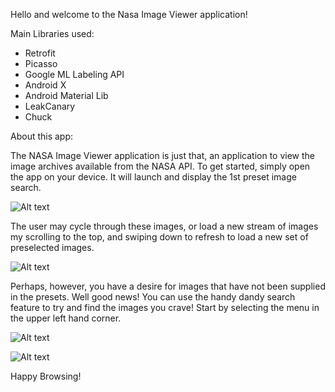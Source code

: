 Hello and welcome to the Nasa Image Viewer application!

Main Libraries used:

* Retrofit
* Picasso
* Google ML Labeling API
* Android X
* Android Material Lib
* LeakCanary
* Chuck

About this app:

The NASA Image Viewer application is just that, an application to view the image archives available from the NASA API. To get started,
simply open the app on your device. It will launch and display the 1st preset image search.

![Alt text](/screenshots/SS1.png?raw=true "Opening Screen")

The user may cycle through these images, or load a new stream of images my scrolling to the top, and swiping down to refresh to load a new set of
preselected images.

![Alt text](/screenshots/SS2.png?raw=true "Opening Screen")

Perhaps, however, you have a desire for images that have not been supplied in the presets. Well good news! You can use the handy dandy search feature
to try and find the images you crave! Start by selecting the menu in the upper left hand corner.

![Alt text](/screenshots/SS3.png?raw=true "Opening Screen")

![Alt text](/screenshots/SS4.png?raw=true "Opening Screen")


Happy Browsing!
